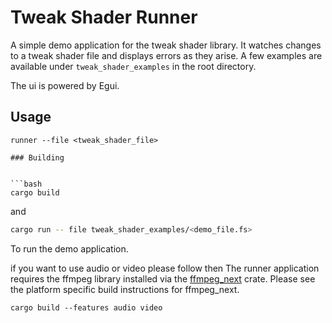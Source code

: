 # Tweak Shader Runner 

A simple demo application for the tweak shader library. It watches changes to a tweak shader file and displays errors as they arise. A few examples are available under `tweak_shader_examples` in the root directory.

The ui is powered by Egui.

## Usage

```
runner --file <tweak_shader_file>

### Building


```bash
cargo build
```
and 

```bash
cargo run -- file tweak_shader_examples/<demo_file.fs>
```
To run the demo application.

if you want to use audio or video please follow then The runner application requires the ffmpeg library installed via the [ffmpeg_next](https://github.com/zmwangx/rust-ffmpeg) crate. Please 
see the platform specific build instructions for ffmpeg_next. 

```
cargo build --features audio video
```
